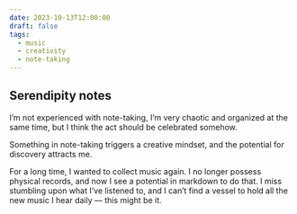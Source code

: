 ```yaml
---
date: 2023-10-13T12:00:00
draft: false
tags:
  - music
  - creativity
  - note-taking
---
```

## Serendipity notes

I’m not experienced with note-taking, I’m very chaotic and organized at the same time, but I think the act should be celebrated somehow.

Something in note-taking triggers a creative mindset, and the potential for discovery attracts me.

For a long time, I wanted to collect music again. I no longer possess physical records, and now I see a potential in markdown to do that. I miss stumbling upon what I’ve listened to, and I can’t find a vessel to hold all the new music I hear daily — this might be it.